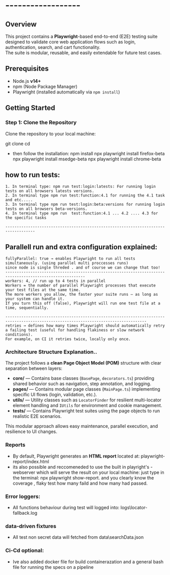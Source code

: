 # ------------------

## Overview

This project contains a **Playwright**-based end-to-end (E2E) testing suite designed to validate core web application flows such as login, authentication, search, and cart functionality.  
The suite is modular, reusable, and easily extendable for future test cases.

## Prerequisites

- Node.js **v14+**
- npm (Node Package Manager)
- Playwright (installed automatically via `npm install`)

## Getting Started

### Step 1: Clone the Repository

Clone the repository to your local machine:

git clone <private repository URL will be provided>
cd <project-directory>

- then follow the installation:
  npm install
  npx playwright install firefox-beta
  npx playwright install msedge-beta
  npx playwright install chrome-beta

## how to run tests:

    1. In terminal type: npm run test:login:latests: For running login tests on all browsers latests versions.
    2. In terminal type npm run test:function:4.1 for running the 4.1 task and etc.....
    3. In terminal type npm run test:login:beta:versions for running login tests on all browsers beta-versions.
    4. In terminal type npm run  test:function:4.1 ... 4.2 .... 4.3 for the specific tasks

    -----------------------------------------------------------------------------------

## Parallell run and extra configuration explained:

    fullyParallel: true → enables Playwright to run all tests simultaneously. (using parallel multi proccesses runs)
    since node is single threded . and of course we can change that too!
    ---------------------------------------------------------------------------------------------------------
    workers: 4, // run up to 4 tests in parallel
    Workers = the number of parallel Playwright processes that execute your test files at the same time.
    The more workers you allow, the faster your suite runs — as long as your system can handle it.
    If you turn this off (false), Playwright will run one test file at a time, sequentially.

    ------------------------------------------------------------------------------------------------------------------------------------
    retries → defines how many times Playwright should automatically retry a failing test (useful for handling flakiness or slow network conditions).
    For example, on CI it retries twice, locally only once.

### Architecture Structure Explanation..

The project follows a **clean Page Object Model (POM)** structure with clear separation between layers:

- **core/** — Contains base classes (`BasePage`, `decorators.ts`) providing shared behavior such as navigation, step annotation, and logging.
- **pages/** — Contains modular page classes (`MainPage.ts`) implementing specific UI flows (login, validation, etc.).
- **utils/** — Utility classes such as `LocatorFinder` for resilient multi-locator element handling and `IUtils` for environment and cookie management.
- **tests/** — Contains Playwright test suites using the page objects to run realistic E2E scenarios.

This modular approach allows easy maintenance, parallel execution, and resilience to UI changes.

### Reports

- By default, Playwright generates an **HTML report** located at: playwright-report/index.html
- its also possible and reccomeneded to use the built in playright's -webserver which will serve the result on your local machine:
  just type in the terminal: npx playwright show-report. and you clearly know the coverage , flaky test how many faild and how many had passed.

### Error loggers:

- All functions behaviour during test will logged into: logs\locator-fallback.log

### data-driven fixtures

- All test non secret data will fetched from data\searchData.json

### Ci-Cd optional:

- Ive also added docker file for build containerazation and a general bash file for running the specs on a pipeline
